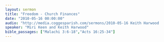 ```yaml
---
layout: sermon
title: "Freedom - Church Finances"
date: "2010-05-16 00:00:00"
audio: "http://media.coggesparish.com/sermons/2010-05-16 Keith Harwood and Miri Keen.mp3"
speaker: "Miri Keen and Keith Harwood"
bible_passages: ["Malachi 3:6-18","Acts 16:25-34"]
---
```

